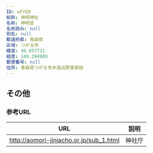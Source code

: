 ```yaml
---
ID: wfYG9
総称: 神明神社
名称: 神明宮
名称読み: null
別名: null
都道府県: 青森県
区域: つがる市
緯度: 40.857731
経度: 140.394989
郵便番号: null
住所: 青森県つがる市木造出野里泉田
---
```


## その他

### 参考URL

| URL                                     | 説明   |
| --------------------------------------- | ------ |
| http://aomori-jinjacho.or.jp/sub_1.html | 神社庁 |
